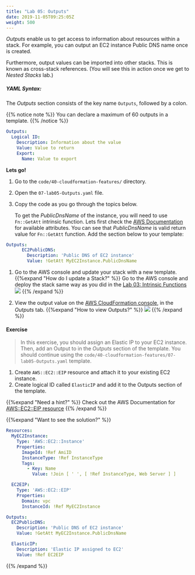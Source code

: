 ```yaml
---
title: "Lab 05: Outputs"
date: 2019-11-05T09:25:05Z
weight: 500
---
```


_Outputs_ enable us to get access to information about resources within a stack. For example, you can output an EC2 
instance Public DNS name once is created.

Furthermore, output values can be imported into other stacks. This is known as cross-stack references. 
(You will see this in action once we get to _Nested Stacks_ lab.)

##### YAML Syntax:
The _Outputs_ section consists of the key name `Outputs`, followed by a colon. 

{{% notice note %}}
You can declare a maximum of 60 outputs in a template.
{{% /notice %}}

```yaml
Outputs:
  Logical ID:
    Description: Information about the value
    Value: Value to return
    Export:
      Name: Value to export
```

**Lets go!**

1. Go to the `code/40-cloudformation-features/` directory.
1. Open the `07-lab05-Outputs.yaml` file.
1. Copy the code as you go through the topics below.

    To get the _PublicDnsName_ of the instance, you will need to use `Fn::GetAtt` intrinsic function. Lets first check
    the [AWS Documentation](https://docs.aws.amazon.com/en_pv/AWSCloudFormation/latest/UserGuide/aws-properties-ec2-instance.html#aws-properties-ec2-instance-return-values)
    for available attributes. You can see that _PublicDnsName_ is valid return value for `Fn::GetAtt` function.
    Add the section below to your template:

```yaml
Outputs:
      EC2PublicDNS:
        Description: 'Public DNS of EC2 instance'
        Value: !GetAtt MyEC2Instance.PublicDnsName
``` 
1. Go to the AWS console and update your stack with a new template.
{{%expand "How do I update a Stack?" %}}
Go to the AWS console and deploy the stack same way as you did in 
the [Lab 03: Intrinsic Functions](../300-lab-03-functions)
![](/40-cloudformation-features/update-1.gif)
{{% /expand %}}

1. View the output value on the [AWS CloudFormation console](https://console.aws.amazon.com/cloudformation), in the _Outputs_ tab.
{{%expand "How to view Outputs?" %}}
![](/40-cloudformation-features/outputs-1.gif)
{{% /expand %}}

#### Exercise
> In this exercise, you should assign an Elastic IP to your EC2 instance. Then, add an Output to in the _Outputs_ 
>section of the template. You should continue using the `code/40-cloudformation-features/07-lab05-Outputs.yaml` template.

1. Create `AWS::EC2::EIP` resource and attach it to your existing EC2 instance.
1. Create logical ID called `ElasticIP` and add it to the Outputs section of the template. 

{{%expand "Need a hint?" %}}
Check out the AWS Documentation for [AWS::EC2::EIP resource](https://docs.aws.amazon.com/en_pv/AWSCloudFormation/latest/UserGuide/aws-properties-ec2-eip.html)
{{% /expand %}}

{{%expand "Want to see the solution?" %}}
```yaml
Resources:
  MyEC2Instance:
    Type: 'AWS::EC2::Instance'
    Properties:
      ImageId: !Ref AmiID
      InstanceType: !Ref InstanceType
      Tags:
        - Key: Name
          Value: !Join [ ' ', [ !Ref InstanceType, Web Server ] ]

  EC2EIP:
    Type: 'AWS::EC2::EIP'
    Properties:
      Domain: vpc
      InstanceId: !Ref MyEC2Instance

Outputs:
  EC2PublicDNS:
    Description: 'Public DNS of EC2 instance'
    Value: !GetAtt MyEC2Instance.PublicDnsName

  ElasticIP:
    Description: 'Elastic IP assigned to EC2'
    Value: !Ref EC2EIP
```
{{% /expand %}}





